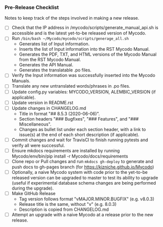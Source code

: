 ### Pre-Release Checklist

Notes to keep track of the steps involved in making a new release.

 - [ ] Check that the IP address in /mycodo/scripts/generate_manual_api.sh is accessible and is the latest yet-to-be released version of Mycodo.
 - [ ] Run ```/bin/bash ~/Mycodo/mycodo/scripts/generage_all.sh```
   - Generates list of Input information.
   - Inserts the list of Input information into the RST Mycodo Manual.
   - Generates the PDF, TXT, and HTML versions of the Mycodo Manual from the RST Mycodo Manual.
   - Generates the API Manual.
   - Generates the translatable .po files.
 - [ ] Verify the Input information was successfully inserted into the Mycodo Manuals.
 - [ ] Translate any new untranslated words/phrases in .po files.
 - [ ] Update config.py variables: MYCODO_VERSION, ALEMBIC_VERSION (if applicable).
 - [ ] Update version in README.rst
 - [ ] Update changes in CHANGELOG.md
   - Title in format "## 8.5.3 (2020-06-06)".
   - Section headers "### Bugfixes", "### Features", and "### Miscellaneous".
   - Changes as bullet list under each section header, with a link to issue(s) at the end of each short description (if applicable).
 - [ ] Commit changes and wait for TravisCI to finish running pytests and verify all were successful.
 - [ ] Ensure mkdocs requirements are installed by running Mycodo/env/bin/pip install -r Mycodo/docs/requirements
 - [ ] Clone repo or Pull changes and run ```mkdocs gh-deploy``` to generate and push docs to gh-pages branch (for https://kizniche.github.io/Mycodo)
 - [ ] Optionally, a naive Mycodo system with code prior to the yet-to-be released version can be upgraded to master to test its ability to upgrade (useful if experimental database schema changes are being performed during the upgrade).
 - [ ] Make GitHub Release
   - Tag version follows format "vMAJOR.MINOR.BUGFIX" (e.g. v8.0.3)
   - Release title is the same, without "v" (e.g. 8.0.3)
   - Description is copied from CHANGELOG.md
 - [ ] Attempt an upgrade with a naive Mycodo at a release prior to the new release.
